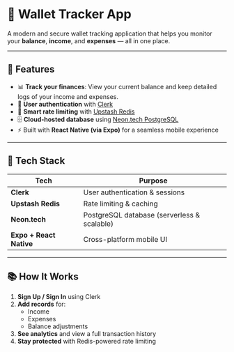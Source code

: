 # 💸 Wallet Tracker App

A modern and secure wallet tracking application that helps you monitor your **balance**, **income**, and **expenses** — all in one place.

---

## 🚀 Features

- 📊 **Track your finances**: View your current balance and keep detailed logs of your income and expenses.
- 🔐 **User authentication** with [Clerk](https://clerk.com)
- 🧠 **Smart rate limiting** with [Upstash Redis](https://upstash.com)
- 🗄️ **Cloud-hosted database** using [Neon.tech PostgreSQL](https://neon.tech)
- ⚡ Built with **React Native (via Expo)** for a seamless mobile experience

---

## 🧩 Tech Stack

| Tech       | Purpose                         |
|------------|----------------------------------|
| **Clerk**  | User authentication & sessions  |
| **Upstash Redis** | Rate limiting & caching       |
| **Neon.tech**     | PostgreSQL database (serverless & scalable) |
| **Expo + React Native** | Cross-platform mobile UI |

---

## 📚 How It Works

1. **Sign Up / Sign In** using Clerk
2. **Add records** for:
   - Income
   - Expenses
   - Balance adjustments
3. **See analytics** and view a full transaction history
4. **Stay protected** with Redis-powered rate limiting

